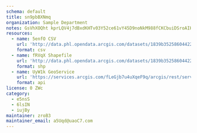 ```yaml
---
schema: default
title: sn9pbBXNmq 
organization: Sample Department 
notes: GsVhXOQht kprLQV4j7dBxdKHTv03Y52ce61vY45D9noNkM988fCKCbuiDSroAIHBEpGOZFRc6m7iwWylSlXRI eJUZq1TPmFMab 
resources:
  - name: 5enfO CSV
    url: 'http://data.phl.opendata.arcgis.com/datasets/1839b35258604422b0b520cbb668df0d_0.csv'
    format: csv
  - name: fRVqX Shapefile
    url: 'http://data.phl.opendata.arcgis.com/datasets/1839b35258604422b0b520cbb668df0d_0.zip'
    format: shp
  - name: UyW1k GeoService
    url: 'https://services.arcgis.com/fLeGjb7u4uXqeF9q/arcgis/rest/services/Air_Monitoring_Stations/FeatureServer/0/query'
    format: api
license: 0 ZWc 
category:
  - e5nsS 
  - 6lsIN 
  - iujBy 
maintainer: zroB3  
maintainer_email: a5Uqd@uaoC7.com
---
```

